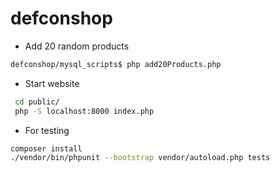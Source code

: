 # defconshop

 * Add 20 random products
```bash
defconshop/mysql_scripts$ php add20Products.php
```

 * Start website
```bash
 cd public/
 php -S localhost:8000 index.php 
```


 * For testing
```bash
composer install
./vendor/bin/phpunit --bootstrap vendor/autoload.php tests
```
